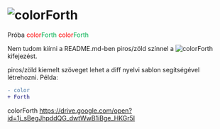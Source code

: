 # ![colorForth](https://vectr.com/zgroska/b2XSTwfOpO.svg?width=314&height=35&select=b2XSTwfOpOpage0)

Próba
<a style="color: red">color</a><a style="color: #00b050">Forth</a>
<a style="color: red">color</a><a style="color: #00b050">Forth</a> 



Nem tudom kiírni a README.md-ben piros/zöld színnel a 
![colorForth](https://vectr.com/zgroska/b2XSTwfOpO.svg?width=87.62&height=24&select=g6w1W6iIqO)
kifejezést.

piros/zöld kiemelt szöveget lehet a diff nyelvi sablon segítségével létrehozni. Példa:

```diff
- color
+ Forth

```
colorForth
https://drive.google.com/open?id=1j_sBegJhpddQG_dwtWwB1iBge_HKGr5I
